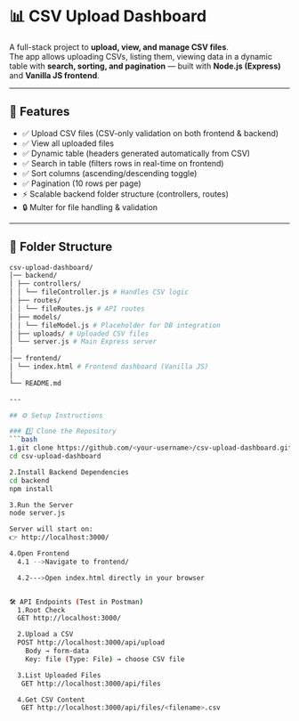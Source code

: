 # 📊 CSV Upload Dashboard

A full-stack project to **upload, view, and manage CSV files**.  
The app allows uploading CSVs, listing them, viewing data in a dynamic table with **search, sorting, and pagination** — built with **Node.js (Express)** and **Vanilla JS frontend**.  

---

## 🚀 Features
- ✅ Upload CSV files (CSV-only validation on both frontend & backend)  
- ✅ View all uploaded files  
- ✅ Dynamic table (headers generated automatically from CSV)  
- ✅ Search in table (filters rows in real-time on frontend)  
- ✅ Sort columns (ascending/descending toggle)  
- ✅ Pagination (10 rows per page)  
- ⚡ Scalable backend folder structure (controllers, routes)  
- 🔒 Multer for file handling & validation  

---

## 📂 Folder Structure
```bash
csv-upload-dashboard/
│── backend/
│ ├── controllers/
│ │ └── fileController.js # Handles CSV logic
│ ├── routes/
│ │ └── fileRoutes.js # API routes
│ ├── models/
│ │ └── fileModel.js # Placeholder for DB integration
│ ├── uploads/ # Uploaded CSV files
│ └── server.js # Main Express server
│
│── frontend/
│ └── index.html # Frontend dashboard (Vanilla JS)
│
└── README.md

---

## ⚙️ Setup Instructions

### 1️⃣ Clone the Repository
```bash
1.git clone https://github.com/<your-username>/csv-upload-dashboard.git
cd csv-upload-dashboard

2.Install Backend Dependencies
cd backend
npm install

3.Run the Server
node server.js

Server will start on:
👉 http://localhost:3000/

4.Open Frontend
  4.1 -->Navigate to frontend/

  4.2--->Open index.html directly in your browser


🛠 API Endpoints (Test in Postman)
  1.Root Check
  GET http://localhost:3000/

  2.Upload a CSV
  POST http://localhost:3000/api/upload
    Body → form-data
    Key: file (Type: File) → choose CSV file

  3.List Uploaded Files
   GET http://localhost:3000/api/files

  4.Get CSV Content
   GET http://localhost:3000/api/files/<filename>.csv

